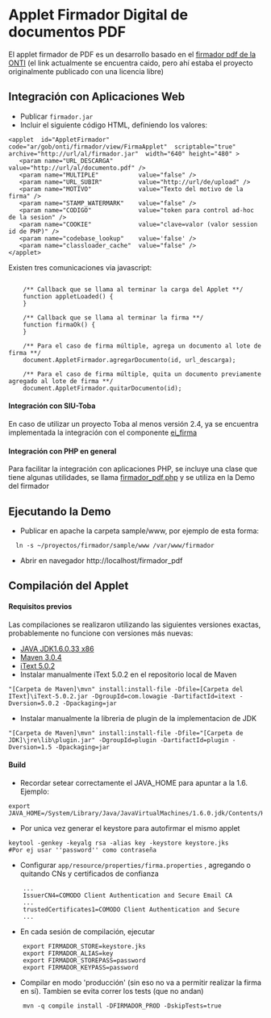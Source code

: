 # Applet Firmador Digital de documentos PDF 
El applet firmador de PDF es un desarrollo basado en el [firmador pdf de la ONTI](http://cluster.softwarepublico.gob.ar/redmine/projects/firmador-digital) (el link actualmente se encuentra caido, pero ahí estaba el proyecto originalmente publicado con una licencia libre)

## Integración con Aplicaciones Web

* Publicar `firmador.jar`
* Incluir el siguiente código HTML, definiendo los valores:

```
<applet  id="AppletFirmador" code="ar/gob/onti/firmador/view/FirmaApplet"  scriptable="true"  archive="http://url/al/firmador.jar"  width="640"	height="480" >
   <param name="URL_DESCARGA"	 	value="http://url/al/documento.pdf" />
   <param name="MULTIPLE"	 		value="false" />
   <param name="URL_SUBIR"			value="http://url/de/upload" />
   <param name="MOTIVO"  			value="Texto del motivo de la firma" />
   <param name="STAMP_WATERMARK"  	value="false" />
   <param name="CODIGO" 			value="token para control ad-hoc de la sesion" />
   <param name="COOKIE"             value="clave=valor (valor session id de PHP)" />
   <param name="codebase_lookup"    value='false' />
   <param name="classloader_cache" 	value="false" />
</applet>
```

Existen tres comunicaciones via javascript:
```

	/** Callback que se llama al terminar la carga del Applet **/
	function appletLoaded() {
	}
		
	/** Callback que se llama al terminar la firma **/
	function firmaOk() {
	}
		
	/** Para el caso de firma múltiple, agrega un documento al lote de firma **/
	document.AppletFirmador.agregarDocumento(id, url_descarga);
		
	/** Para el caso de firma múltiple, quita un documento previamente agregado al lote de firma **/
	document.AppletFirmador.quitarDocumento(id);
```

#### Integración con SIU-Toba
En caso de utilizar un proyecto Toba al menos versión 2.4, ya se encuentra implementada la integración con el  componente [ei_firma](https://repositorio.siu.edu.ar/trac/toba/wiki/Referencia/Objetos/ei_firma)

#### Integración con PHP en general
Para facilitar la integración con aplicaciones PHP, se incluye una clase que tiene algunas utilidades, 
se llama [firmador_pdf.php](https://github.com/SIU-Toba/firmador/blob/master/sample/www/caso_unico_pdf.php) y se utiliza en la Demo del firmador

## Ejecutando la Demo
* Publicar en apache la carpeta sample/www, por ejemplo de esta forma:
```
  ln -s ~/proyectos/firmador/sample/www /var/www/firmador
```
* Abrir en navegador http://localhost/firmador_pdf

## Compilación del Applet
#### Requisitos previos
Las compilaciones se realizaron utilizando las siguientes versiones exactas, probablemente no funcione con versiones más nuevas:
* [JAVA JDK1.6.0.33 x86](http://www.oracle.com/technetwork/java/javase/archive-139210.html)
* [Maven 3.0.4](http://maven.apache.org/download.html)
* [iText 5.0.2](http://olex.openlogic.com/packages/itext/5.0.2)
* Instalar manualmente iText 5.0.2 en el repositorio local de Maven
```
"[Carpeta de Maven]\mvn" install:install-file -Dfile=[Carpeta del IText]\iText-5.0.2.jar -DgroupId=com.lowagie -DartifactId=itext -Dversion=5.0.2 -Dpackaging=jar
```
* Instalar manualmente la libreria de plugin de la implementacion de JDK
```
"[Carpeta de Maven]\mvn" install:install-file -Dfile="[Carpeta de JDK]\jre\lib\plugin.jar" -DgroupId=plugin -DartifactId=plugin -Dversion=1.5 -Dpackaging=jar
```

#### Build
* Recordar setear correctamente el JAVA_HOME para apuntar a la 1.6. Ejemplo:
```
export JAVA_HOME=/System/Library/Java/JavaVirtualMachines/1.6.0.jdk/Contents/Home
```
* Por unica vez generar el keystore para autofirmar el mismo applet
```
keytool -genkey -keyalg rsa -alias key -keystore keystore.jks
#Por ej usar ''password'' como contraseña
```
* Configurar `app/resource/properties/firma.properties` , agregando o quitando CNs y certificados de confianza
```
	...
	IssuerCN4=COMODO Client Authentication and Secure Email CA
	...
	trustedCertificates1=COMODO Client Authentication and Secure
	...
```
* En cada sesión de compilación, ejecutar
```
	export FIRMADOR_STORE=keystore.jks
	export FIRMADOR_ALIAS=key
	export FIRMADOR_STOREPASS=password
	export FIRMADOR_KEYPASS=password
```
* Compilar en modo 'producción' (sin eso no va a permitir realizar la firma en sí). Tambien se evita correr los tests (que no andan)
```
	mvn -q compile install -DFIRMADOR_PROD -DskipTests=true
```
